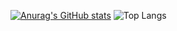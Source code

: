 

[![Anurag's GitHub stats](https://github-readme-stats.vercel.app/api?username=ghkstjr12&layout=compact)](https://github.com/ghkstjr12/github-readme-stats) ![Top Langs](https://github-readme-stats.vercel.app/api/top-langs/?username=ghkstjr12&layout=compact)

